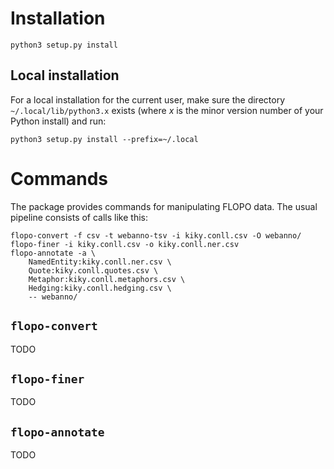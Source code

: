# Installation

```
python3 setup.py install
```

## Local installation

For a local installation for the current user, make sure the directory
`~/.local/lib/python3.x` exists (where *x* is the minor version number of your
Python install) and run:

```
python3 setup.py install --prefix=~/.local
```

# Commands

The package provides commands for manipulating FLOPO data. The usual pipeline
consists of calls like this:
```
flopo-convert -f csv -t webanno-tsv -i kiky.conll.csv -O webanno/
flopo-finer -i kiky.conll.csv -o kiky.conll.ner.csv
flopo-annotate -a \
	NamedEntity:kiky.conll.ner.csv \
	Quote:kiky.conll.quotes.csv \
	Metaphor:kiky.conll.metaphors.csv \
	Hedging:kiky.conll.hedging.csv \
	-- webanno/
```

## `flopo-convert`

TODO

## `flopo-finer`

TODO

## `flopo-annotate`

TODO
